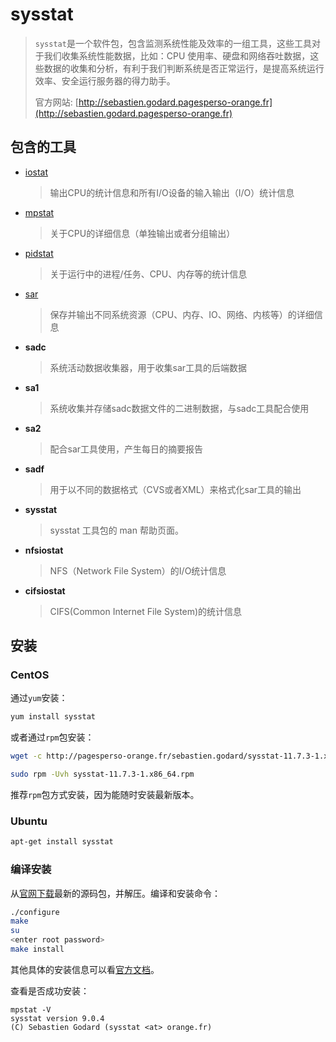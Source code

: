 # sysstat

> ​`sysstat`​是一个软件包，包含监测系统性能及效率的一组工具，这些工具对于我们收集系统性能数据，比如：CPU 使用率、硬盘和网络吞吐数据，这些数据的收集和分析，有利于我们判断系统是否正常运行，是提高系统运行效率、安全运行服务器的得力助手。
>
> 官方网站: [http://sebastien.godard.pagesperso-orange.fr](http://sebastien.godard.pagesperso-orange.fr)

## 包含的工具

- [iostat](iostat.md)

  > 输出CPU的统计信息和所有I/O设备的输入输出（I/O）统计信息
  >
- [mpstat](mpstat.md)

  > 关于CPU的详细信息（单独输出或者分组输出）
  >
- [pidstat](pidstat.md)

  > 关于运行中的进程/任务、CPU、内存等的统计信息
  >
- [sar](sar.md)

  > 保存并输出不同系统资源（CPU、内存、IO、网络、内核等）的详细信息
  >
- **sadc**

  > 系统活动数据收集器，用于收集sar工具的后端数据
  >
- **sa1**

  > 系统收集并存储sadc数据文件的二进制数据，与sadc工具配合使用
  >
- **sa2**

  > 配合sar工具使用，产生每日的摘要报告
  >
- **sadf**

  > 用于以不同的数据格式（CVS或者XML）来格式化sar工具的输出
  >
- **sysstat**

  > sysstat 工具包的 man 帮助页面。
  >
- **nfsiostat**

  > NFS（Network File System）的I/O统计信息
  >
- **cifsiostat**

  > CIFS(Common Internet File System)的统计信息
  >

## 安装

### **CentOS**

通过`yum`​安装：

```bash
yum install sysstat
```

或者通过`rpm`​包安装：

```bash
wget -c http://pagesperso-orange.fr/sebastien.godard/sysstat-11.7.3-1.x86_64.rpm

sudo rpm -Uvh sysstat-11.7.3-1.x86_64.rpm
```

推荐`rpm`​包方式安装，因为能随时安装最新版本。

### **Ubuntu**

```bash
apt-get install sysstat
```

### **编译安装**

从[官网下载](http://sebastien.godard.pagesperso-orange.fr/download.html)最新的源码包，并解压。编译和安装命令：

```bash
./configure
make
su
<enter root password>
make install
```

其他具体的安装信息可以看[官方文档](http://sebastien.godard.pagesperso-orange.fr/documentation.html)。

查看是否成功安装：

```fallback
mpstat -V
sysstat version 9.0.4
(C) Sebastien Godard (sysstat <at> orange.fr)
```

‍
